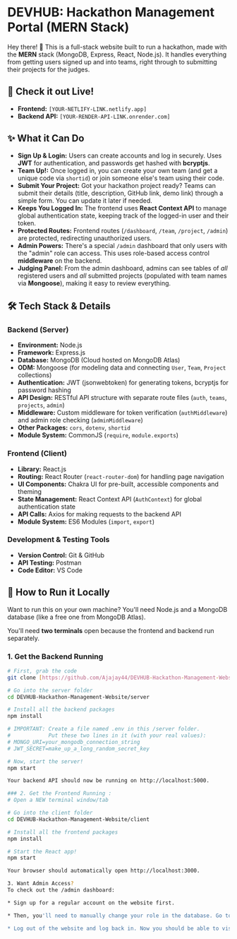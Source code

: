 # DEVHUB: Hackathon Management Portal (MERN Stack)

Hey there! 👋 This is a full-stack website built to run a hackathon, made with the **MERN** stack (MongoDB, Express, React, Node.js). It handles everything from getting users signed up and into teams, right through to submitting their projects for the judges.

## 🚀 Check it out Live!

* **Frontend:** `[YOUR-NETLIFY-LINK.netlify.app]`
* **Backend API:** `[YOUR-RENDER-API-LINK.onrender.com]`



## ✨ What it Can Do

* **Sign Up & Login:** Users can create accounts and log in securely. Uses **JWT** for authentication, and passwords get hashed with **bcryptjs**.
* **Team Up!:** Once logged in, you can create your own team (and get a unique code via `shortid`) or join someone else's team using their code.
* **Submit Your Project:** Got your hackathon project ready? Teams can submit their details (title, description, GitHub link, demo link) through a simple form. You can update it later if needed.
* **Keeps You Logged In:** The frontend uses **React Context API** to manage global authentication state, keeping track of the logged-in user and their token.
* **Protected Routes:** Frontend routes (`/dashboard`, `/team`, `/project`, `/admin`) are protected, redirecting unauthorized users.
* **Admin Powers:** There's a special `/admin` dashboard that only users with the "admin" role can access. This uses role-based access control **middleware** on the backend.
* **Judging Panel:** From the admin dashboard, admins can see tables of *all* registered users and *all* submitted projects (populated with team names via **Mongoose**), making it easy to review everything.




## 🛠️ Tech Stack & Details

### Backend (Server)

* **Environment:** Node.js
* **Framework:** Express.js
* **Database:** MongoDB (Cloud hosted on MongoDB Atlas)
* **ODM:** Mongoose (for modeling data and connecting `User`, `Team`, `Project` collections)
* **Authentication:** JWT (jsonwebtoken) for generating tokens, bcryptjs for password hashing
* **API Design:** RESTful API structure with separate route files (`auth`, `teams`, `projects`, `admin`)
* **Middleware:** Custom middleware for token verification (`authMiddleware`) and admin role checking (`adminMiddleware`)
* **Other Packages:** `cors`, `dotenv`, `shortid`
* **Module System:** CommonJS (`require`, `module.exports`)

### Frontend (Client)

* **Library:** React.js
* **Routing:** React Router (`react-router-dom`) for handling page navigation
* **UI Components:** Chakra UI for pre-built, accessible components and theming
* **State Management:** React Context API (`AuthContext`) for global authentication state
* **API Calls:** Axios for making requests to the backend API
* **Module System:** ES6 Modules (`import`, `export`)

### Development & Testing Tools

* **Version Control:** Git & GitHub
* **API Testing:** Postman
* **Code Editor:** VS Code

## 🏁 How to Run it Locally

Want to run this on your own machine? You'll need Node.js and a MongoDB database (like a free one from MongoDB Atlas).

You'll need **two terminals** open because the frontend and backend run separately.

### 1. Get the Backend Running

```bash
# First, grab the code
git clone [https://github.com/Ajajay44/DEVHUB-Hackathon-Management-Website.git](https://github.com/Ajajay44/DEVHUB-Hackathon-Management-Website.git)

# Go into the server folder
cd DEVHUB-Hackathon-Management-Website/server

# Install all the backend packages
npm install

# IMPORTANT: Create a file named .env in this /server folder.
#            Put these two lines in it (with your real values):
# MONGO_URI=your_mongodb_connection_string
# JWT_SECRET=make_up_a_long_random_secret_key

# Now, start the server!
npm start

Your backend API should now be running on http://localhost:5000.

### 2. Get the Frontend Running :
# Open a NEW terminal window/tab

# Go into the client folder
cd DEVHUB-Hackathon-Management-Website/client

# Install all the frontend packages
npm install

# Start the React app!
npm start

Your browser should automatically open http://localhost:3000.

3. Want Admin Access?
To check out the /admin dashboard:

* Sign up for a regular account on the website first.

* Then, you'll need to manually change your role in the database. Go to MongoDB Atlas -> Browse Collections -> hackathondb -> users. Find your user, edit the document, and change the role field from "participant" to "admin" (or whatever case you used).

* Log out of the website and log back in. Now you should be able to visit /admin!


